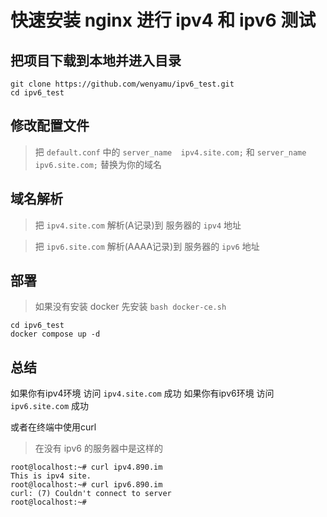 # 快速安装 nginx 进行 ipv4 和 ipv6 测试

## 把项目下载到本地并进入目录
```
git clone https://github.com/wenyamu/ipv6_test.git
cd ipv6_test
```

## 修改配置文件
>把 `default.conf` 中的
`server_name  ipv4.site.com;` 和 `server_name  ipv6.site.com;` 替换为你的域名

## 域名解析
>把 `ipv4.site.com` 解析(A记录)到 服务器的 `ipv4` 地址

>把 `ipv6.site.com` 解析(AAAA记录)到 服务器的 `ipv6` 地址

## 部署
>如果没有安装 docker 先安装 `bash docker-ce.sh`
```
cd ipv6_test
docker compose up -d
```

## 总结
如果你有ipv4环境 访问 `ipv4.site.com` 成功
如果你有ipv6环境 访问 `ipv6.site.com` 成功

或者在终端中使用curl
> 在没有 ipv6 的服务器中是这样的
```
root@localhost:~# curl ipv4.890.im
This is ipv4 site.
root@localhost:~# curl ipv6.890.im
curl: (7) Couldn't connect to server
root@localhost:~# 
```

